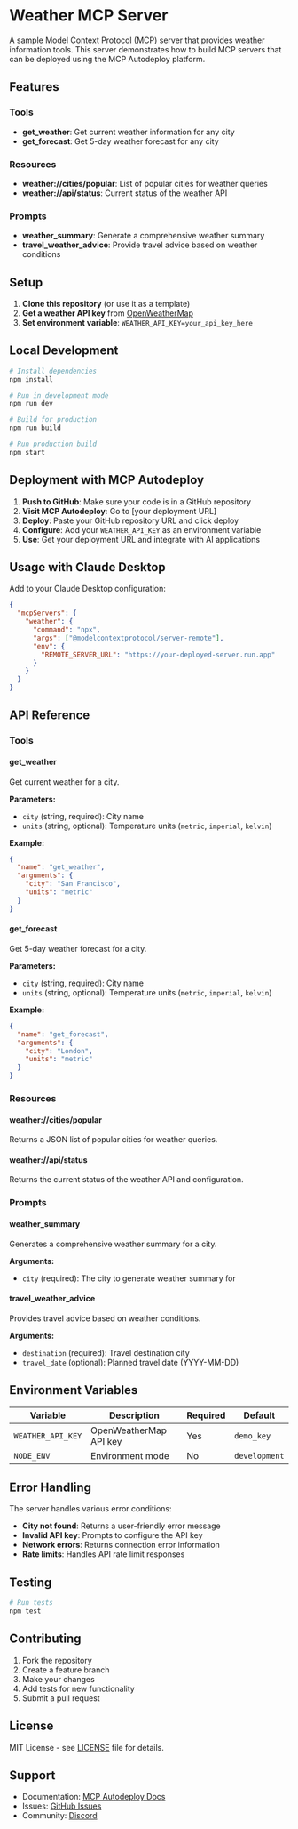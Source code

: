 # Weather MCP Server

A sample Model Context Protocol (MCP) server that provides weather information tools. This server demonstrates how to build MCP servers that can be deployed using the MCP Autodeploy platform.

## Features

### Tools
- **get_weather**: Get current weather information for any city
- **get_forecast**: Get 5-day weather forecast for any city

### Resources
- **weather://cities/popular**: List of popular cities for weather queries
- **weather://api/status**: Current status of the weather API

### Prompts
- **weather_summary**: Generate a comprehensive weather summary
- **travel_weather_advice**: Provide travel advice based on weather conditions

## Setup

1. **Clone this repository** (or use it as a template)
2. **Get a weather API key** from [OpenWeatherMap](https://openweathermap.org/api)
3. **Set environment variable**: `WEATHER_API_KEY=your_api_key_here`

## Local Development

```bash
# Install dependencies
npm install

# Run in development mode
npm run dev

# Build for production
npm run build

# Run production build
npm start
```

## Deployment with MCP Autodeploy

1. **Push to GitHub**: Make sure your code is in a GitHub repository
2. **Visit MCP Autodeploy**: Go to [your deployment URL]
3. **Deploy**: Paste your GitHub repository URL and click deploy
4. **Configure**: Add your `WEATHER_API_KEY` as an environment variable
5. **Use**: Get your deployment URL and integrate with AI applications

## Usage with Claude Desktop

Add to your Claude Desktop configuration:

```json
{
  "mcpServers": {
    "weather": {
      "command": "npx",
      "args": ["@modelcontextprotocol/server-remote"],
      "env": {
        "REMOTE_SERVER_URL": "https://your-deployed-server.run.app"
      }
    }
  }
}
```

## API Reference

### Tools

#### get_weather
Get current weather for a city.

**Parameters:**
- `city` (string, required): City name
- `units` (string, optional): Temperature units (`metric`, `imperial`, `kelvin`)

**Example:**
```json
{
  "name": "get_weather",
  "arguments": {
    "city": "San Francisco",
    "units": "metric"
  }
}
```

#### get_forecast
Get 5-day weather forecast for a city.

**Parameters:**
- `city` (string, required): City name  
- `units` (string, optional): Temperature units (`metric`, `imperial`, `kelvin`)

**Example:**
```json
{
  "name": "get_forecast",
  "arguments": {
    "city": "London",
    "units": "metric"
  }
}
```

### Resources

#### weather://cities/popular
Returns a JSON list of popular cities for weather queries.

#### weather://api/status
Returns the current status of the weather API and configuration.

### Prompts

#### weather_summary
Generates a comprehensive weather summary for a city.

**Arguments:**
- `city` (required): The city to generate weather summary for

#### travel_weather_advice
Provides travel advice based on weather conditions.

**Arguments:**
- `destination` (required): Travel destination city
- `travel_date` (optional): Planned travel date (YYYY-MM-DD)

## Environment Variables

| Variable | Description | Required | Default |
|----------|-------------|----------|---------|
| `WEATHER_API_KEY` | OpenWeatherMap API key | Yes | `demo_key` |
| `NODE_ENV` | Environment mode | No | `development` |

## Error Handling

The server handles various error conditions:
- **City not found**: Returns a user-friendly error message
- **Invalid API key**: Prompts to configure the API key
- **Network errors**: Returns connection error information
- **Rate limits**: Handles API rate limit responses

## Testing

```bash
# Run tests
npm test
```

## Contributing

1. Fork the repository
2. Create a feature branch
3. Make your changes
4. Add tests for new functionality
5. Submit a pull request

## License

MIT License - see [LICENSE](LICENSE) file for details.

## Support

- Documentation: [MCP Autodeploy Docs](https://docs.mcp-autodeploy.com)
- Issues: [GitHub Issues](https://github.com/mcp-autodeploy/weather-mcp-server/issues)
- Community: [Discord](https://discord.gg/mcp-autodeploy)
